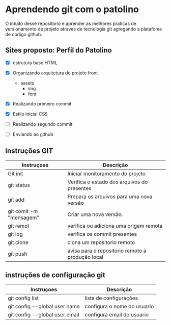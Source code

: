 # Aprendendo git com o patolino

O intuito desse repositorio e aprender as melhores praticas de versionamento de projeto atraves de tecnologia git agregando a platafoma de codigo github.

## Sites proposto: Perfil do Patolino

- [x] estrutura base HTML
- [x] Organizando arquitetura de projeto front
    - assets
        - img
        - font
- [x] Realizando primeiro commit        
- [x] Estilo inicial CSS
- [ ] Realizando segundo commit
- [ ] Enviando ao github


## instruções GIT

| Instruçoes | Descrição |
|-|-|
|Git init|Iniciar monitoramento do projeto| 
|git status|Verifica o estado dos arquivos do presentes|
|git add|Prepara os arquivos para uma nova versão|
|git comit -m "mensagem"|Criar uma nova versão.|
|git remot|verifica ou adiciona uma origem remota|
|git log|verifica os commit presentes|
|git clone|clona um repositorio remoto|
|git push|avisa para o repositorio remoto a produção local |

## instruções de configuração git

| Instruçoes | Descrição |
|-|-|
|git config list|lista de configurações|
|git config --global user.name|configura o nome do usuario|
|git config --global user.email|configura email do usuario|